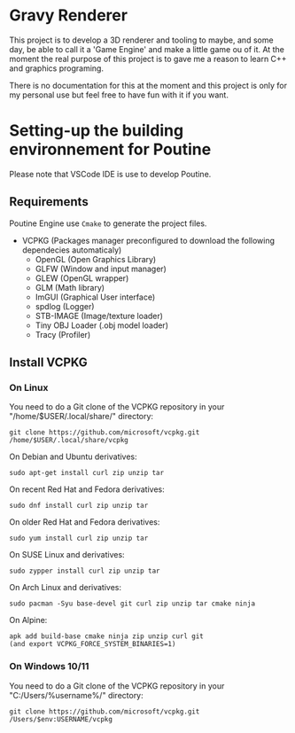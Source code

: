 # Gravy Renderer
This project is to develop a 3D renderer and tooling to maybe, and some day, be able to call it a 'Game Engine' and make a little game ou of it. At the moment the real purpose of this project is to gave me a reason to learn C++ and graphics programing.

There is no documentation for this at the moment and this project is only for my personal use but feel free to have fun with it if you want.

# Setting-up the building environnement for Poutine

Please note that VSCode IDE is use to develop Poutine.

## Requirements
Poutine Engine use `Cmake` to generate the project files.

- VCPKG (Packages manager preconfigured to download the following dependecies automaticaly)
    - OpenGL            (Open Graphics Library)
    - GLFW              (Window and input manager)
    - GLEW              (OpenGL wrapper)
    - GLM               (Math library)
    - ImGUI             (Graphical User interface)
    - spdlog            (Logger)
    - STB-IMAGE         (Image/texture loader)
    - Tiny OBJ Loader   (.obj model loader)
    - Tracy             (Profiler)

## Install VCPKG

### On Linux
You need to do a Git clone of the VCPKG repository in your "/home/$USER/.local/share/" directory:

```Console
git clone https://github.com/microsoft/vcpkg.git /home/$USER/.local/share/vcpkg
```

On Debian and Ubuntu derivatives:
```Console
sudo apt-get install curl zip unzip tar
```
On recent Red Hat and Fedora derivatives:
```Console
sudo dnf install curl zip unzip tar
```
On older Red Hat and Fedora derivatives:
```Console
sudo yum install curl zip unzip tar
```
On SUSE Linux and derivatives:
```Console
sudo zypper install curl zip unzip tar
```
On Arch Linux and derivatives:
```Console
sudo pacman -Syu base-devel git curl zip unzip tar cmake ninja
```
On Alpine:
```Console
apk add build-base cmake ninja zip unzip curl git
(and export VCPKG_FORCE_SYSTEM_BINARIES=1)
```

### On Windows 10/11
You need to do a Git clone of the VCPKG repository in your "C:/Users/%username%/" directory:

```Console
git clone https://github.com/microsoft/vcpkg.git /Users/$env:USERNAME/vcpkg
```
